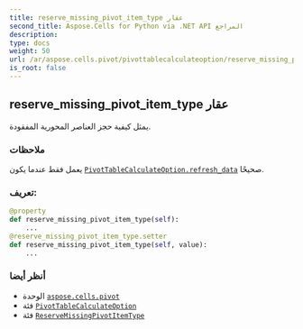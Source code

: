 ```yaml
---
title: reserve_missing_pivot_item_type عقار
second_title: Aspose.Cells for Python via .NET API المراجع
description:
type: docs
weight: 50
url: /ar/aspose.cells.pivot/pivottablecalculateoption/reserve_missing_pivot_item_type/
is_root: false
---
```

##  reserve_missing_pivot_item_type عقار

يمثل كيفية حجز العناصر المحورية المفقودة.

###  ملاحظات

يعمل فقط عندما يكون [`PivotTableCalculateOption.refresh_data`](/cells/python-net/ar/aspose.cells.pivot/pivottablecalculateoption#refresh_data) صحيحًا.
###  تعريف:
```python
@property
def reserve_missing_pivot_item_type(self):
    ...
@reserve_missing_pivot_item_type.setter
def reserve_missing_pivot_item_type(self, value):
    ...
```

###  أنظر أيضا
* الوحدة [`aspose.cells.pivot`](../../)
* فئة [`PivotTableCalculateOption`](/cells/python-net/ar/aspose.cells.pivot/pivottablecalculateoption)
* فئة [`ReserveMissingPivotItemType`](/cells/python-net/ar/aspose.cells.pivot/reservemissingpivotitemtype)
